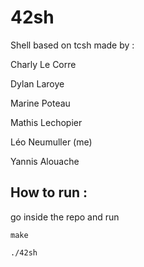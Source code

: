 # 42sh
Shell based on tcsh made by :

Charly Le Corre

Dylan Laroye

Marine Poteau

Mathis Lechopier

Léo Neumuller (me)

Yannis Alouache

## How to run :

go inside the repo and run

```make```

```./42sh```
